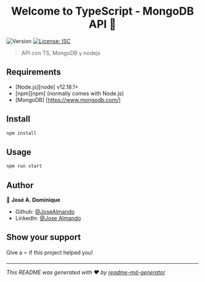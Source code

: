 <h1 align="center">Welcome to TypeScript - MongoDB API 👋</h1>
<p>
  <img alt="Version" src="https://img.shields.io/badge/version-0.0.1-blue.svg?cacheSeconds=2592000" />
  <a href="#" target="_blank">
    <img alt="License: ISC" src="https://img.shields.io/badge/License-ISC-yellow.svg" />
  </a>
</p>

> API con TS, MongoDB y nodejs

## Requirements

  * [Node.js][node] v12.18.1+
  * [npm][npm] (normally comes with Node.js)
  * [MongoDB] [https://www.mongodb.com/]

## Install

```sh
npm install
```

## Usage

```sh
npm run start
```

## Author

👤 **José A. Dominique**

* Github: [@JoseAlmando](https://github.com/JoseAlmando)
* LinkedIn: [@Jose Almando](https://linkedin.com/in/JoseAlmando)

## Show your support

Give a ⭐️ if this project helped you!

***
_This README was generated with ❤️ by [readme-md-generator](https://github.com/kefranabg/readme-md-generator)_
